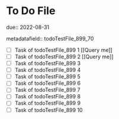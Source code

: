 # To Do File

due:: 2022-08-31

metadatafield:: todoTestFile_899_70

- [ ] Task of todoTestFile_899 1 [[Query me]]
- [ ] Task of todoTestFile_899 2 [[Query me]]
- [ ] Task of todoTestFile_899 3
- [ ] Task of todoTestFile_899 4
- [ ] Task of todoTestFile_899 5
- [ ] Task of todoTestFile_899 6
- [ ] Task of todoTestFile_899 7
- [ ] Task of todoTestFile_899 8
- [ ] Task of todoTestFile_899 9
- [ ] Task of todoTestFile_899 10